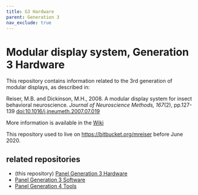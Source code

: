 ```yaml
---
title: G3 Hardware
parent: Generation 3
nav_exclude: true
---
```

# Modular display system, Generation 3 Hardware

This repository contains information related to the 3rd generation of modular
displays, as described in:

Reiser, M.B. and Dickinson, M.H., 2008. A modular display system for insect behavioral neuroscience. *Journal of Neuroscience Methods, 167*(2), pp.127-139 [doi:10.1016/j.jneumeth.2007.07.019](https://doi.org/10.1016/j.jneumeth.2007.07.019)

More information is available in the [Wiki](https://github.com/reiserlab/Panel-G3-Hardware/wiki)

This repository used to live on https://bitbucket.org/mreiser before June 2020.

## related repositories

- (this repository) [Panel Generation 3 Hardware](https://github.com/reiserlab/Panel-G3-Hardware)
- [Panel Generation 3 Software](https://github.com/reiserlab/Panel-G3-Software)
- [Panel Generation 4 Tools](https://github.com/JaneliaSciComp/G4_Display_Tools)
